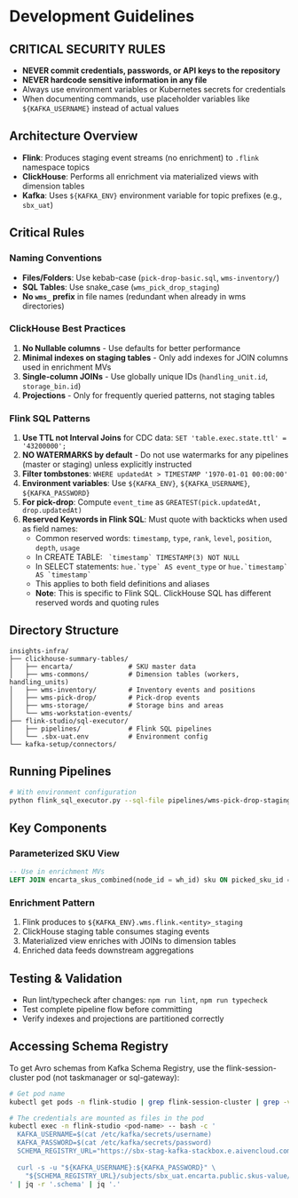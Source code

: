 # Development Guidelines

## CRITICAL SECURITY RULES
- **NEVER commit credentials, passwords, or API keys to the repository**
- **NEVER hardcode sensitive information in any file**
- Always use environment variables or Kubernetes secrets for credentials
- When documenting commands, use placeholder variables like `${KAFKA_USERNAME}` instead of actual values

## Architecture Overview
- **Flink**: Produces staging event streams (no enrichment) to `.flink` namespace topics
- **ClickHouse**: Performs all enrichment via materialized views with dimension tables
- **Kafka**: Uses `${KAFKA_ENV}` environment variable for topic prefixes (e.g., `sbx_uat`)

## Critical Rules

### Naming Conventions
- **Files/Folders**: Use kebab-case (`pick-drop-basic.sql`, `wms-inventory/`)
- **SQL Tables**: Use snake_case (`wms_pick_drop_staging`)
- **No `wms_` prefix** in file names (redundant when already in wms directories)

### ClickHouse Best Practices
1. **No Nullable columns** - Use defaults for better performance
2. **Minimal indexes on staging tables** - Only add indexes for JOIN columns used in enrichment MVs
3. **Single-column JOINs** - Use globally unique IDs (`handling_unit.id`, `storage_bin.id`)
4. **Projections** - Only for frequently queried patterns, not staging tables

### Flink SQL Patterns
1. **Use TTL not Interval Joins** for CDC data: `SET 'table.exec.state.ttl' = '43200000';`
2. **NO WATERMARKS by default** - Do not use watermarks for any pipelines (master or staging) unless explicitly instructed
3. **Filter tombstones**: `WHERE updatedAt > TIMESTAMP '1970-01-01 00:00:00'`
4. **Environment variables**: Use `${KAFKA_ENV}`, `${KAFKA_USERNAME}`, `${KAFKA_PASSWORD}`
5. **For pick-drop**: Compute `event_time` as `GREATEST(pick.updatedAt, drop.updatedAt)`
6. **Reserved Keywords in Flink SQL**: Must quote with backticks when used as field names:
   - Common reserved words: `timestamp`, `type`, `rank`, `level`, `position`, `depth`, `usage`
   - In CREATE TABLE: `` `timestamp` TIMESTAMP(3) NOT NULL``
   - In SELECT statements: ``hue.`type` AS event_type`` or ``hue.`timestamp` AS `timestamp` ``
   - This applies to both field definitions and aliases
   - **Note**: This is specific to Flink SQL. ClickHouse SQL has different reserved words and quoting rules

## Directory Structure
```
insights-infra/
├── clickhouse-summary-tables/
│   ├── encarta/              # SKU master data
│   ├── wms-commons/          # Dimension tables (workers, handling_units)
│   ├── wms-inventory/        # Inventory events and positions
│   ├── wms-pick-drop/        # Pick-drop events
│   ├── wms-storage/          # Storage bins and areas
│   └── wms-workstation-events/
├── flink-studio/sql-executor/
│   ├── pipelines/            # Flink SQL pipelines
│   └── .sbx-uat.env          # Environment config
└── kafka-setup/connectors/
```

## Running Pipelines
```bash
# With environment configuration
python flink_sql_executor.py --sql-file pipelines/wms-pick-drop-staging.sql --env-file .sbx-uat.env
```

## Key Components

### Parameterized SKU View
```sql
-- Use in enrichment MVs
LEFT JOIN encarta_skus_combined(node_id = wh_id) sku ON picked_sku_id = sku.sku_id
```

### Enrichment Pattern
1. Flink produces to `${KAFKA_ENV}.wms.flink.<entity>_staging`
2. ClickHouse staging table consumes staging events
3. Materialized view enriches with JOINs to dimension tables
4. Enriched data feeds downstream aggregations

## Testing & Validation
- Run lint/typecheck after changes: `npm run lint`, `npm run typecheck`
- Test complete pipeline flow before committing
- Verify indexes and projections are partitioned correctly

## Accessing Schema Registry
To get Avro schemas from Kafka Schema Registry, use the flink-session-cluster pod (not taskmanager or sql-gateway):
```bash
# Get pod name
kubectl get pods -n flink-studio | grep flink-session-cluster | grep -v taskmanager

# The credentials are mounted as files in the pod
kubectl exec -n flink-studio <pod-name> -- bash -c '
  KAFKA_USERNAME=$(cat /etc/kafka/secrets/username)
  KAFKA_PASSWORD=$(cat /etc/kafka/secrets/password)
  SCHEMA_REGISTRY_URL="https://sbx-stag-kafka-stackbox.e.aivencloud.com:22159"
  
  curl -s -u "${KAFKA_USERNAME}:${KAFKA_PASSWORD}" \
    "${SCHEMA_REGISTRY_URL}/subjects/sbx_uat.encarta.public.skus-value/versions/latest"
' | jq -r '.schema' | jq '.'
```